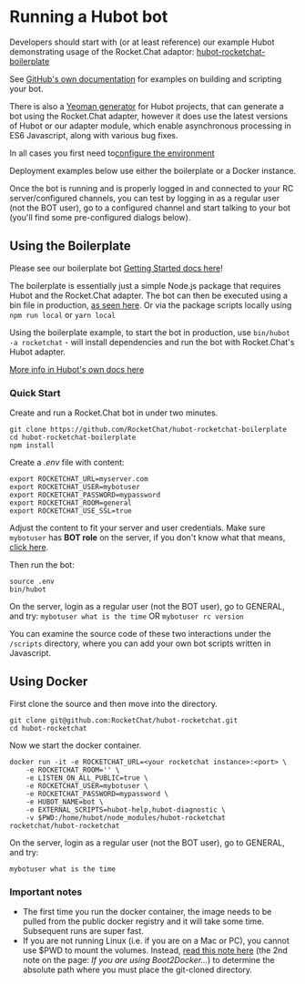 # Running a Hubot bot

Developers should start with (or at least reference) our example Hubot
demonstrating usage of the Rocket.Chat adaptor:
[hubot-rocketchat-boilerplate](https://github.com/RocketChat/hubot-rocketchat-boilerplate)

See [GitHub's own documentation](https://hubot.github.com/) for examples on
building and scripting your bot.

There is also a [Yeoman generator](https://github.com/hubotio/generator-hubot)
for Hubot projects, that can generate a bot using the Rocket.Chat adapter,
however it does use the latest versions of Hubot or our adapter module, which
enable asynchronous processing in ES6 Javascript, along with various bug fixes.

In all cases you first need to[configure the environment](../configure-bot-environment)

Deployment examples below use either the boilerplate or a Docker instance.

Once the bot is running and is properly logged in and connected to your RC
server/configured channels, you can test by logging in as a regular user
(not the BOT user), go to a configured channel and start talking to your bot
(you'll find some pre-configured dialogs below).

## Using the Boilerplate

Please see our boilerplate bot [Getting Started docs here](https://github.com/RocketChat/hubot-rocketchat-boilerplate)!

The boilerplate is essentially just a simple Node.js package that requires
Hubot and the Rocket.Chat adapter. The bot can then be executed using a bin file
in production, [as seen here](https://github.com/RocketChat/hubot-rocketchat-boilerplate/tree/master/bin).
Or via the package scripts locally using `npm run local` or `yarn local`

Using the boilerplate example, to start the bot in production, use
`bin/hubot -a rocketchat` - will install dependencies and run the bot with
Rocket.Chat's Hubot adapter.

[More info in Hubot's own docs here](https://hubot.github.com/docs/)

### Quick Start

Create and run a Rocket.Chat bot in under two minutes.

```
git clone https://github.com/RocketChat/hubot-rocketchat-boilerplate
cd hubot-rocketchat-boilerplate
npm install
```

Create a _.env_ file with content:

```
export ROCKETCHAT_URL=myserver.com
export ROCKETCHAT_USER=mybotuser
export ROCKETCHAT_PASSWORD=mypassword
export ROCKETCHAT_ROOM=general
export ROCKETCHAT_USE_SSL=true
```

Adjust the content to fit your server and user credentials. Make sure `mybotuser`
has **BOT role** on the server, if you don't know what that means,
[click here](../creating-bot-users).

Then run the bot:

```
source .env
bin/hubot
```

On the server, login as a regular user (not the BOT user), go to GENERAL,
and try: `mybotuser what is the time` OR `mybotuser rc version`

You can examine the source code of these two interactions under the `/scripts`
directory, where you can add your own bot scripts written in Javascript.

## Using Docker

First clone the source and then move into the directory.

```
git clone git@github.com:RocketChat/hubot-rocketchat.git
cd hubot-rocketchat
```

Now we start the docker container.

```
docker run -it -e ROCKETCHAT_URL=<your rocketchat instance>:<port> \
    -e ROCKETCHAT_ROOM='' \
    -e LISTEN_ON_ALL_PUBLIC=true \
    -e ROCKETCHAT_USER=mybotuser \
    -e ROCKETCHAT_PASSWORD=mypassword \
    -e HUBOT_NAME=bot \
    -e EXTERNAL_SCRIPTS=hubot-help,hubot-diagnostic \
    -v $PWD:/home/hubot/node_modules/hubot-rocketchat rocketchat/hubot-rocketchat
```

On the server, login as a regular user (not the BOT user), go to GENERAL, and try:

```
mybotuser what is the time
```

### Important notes

- The first time you run the docker container, the image needs to be pulled from the public docker registry and it will take some time.  Subsequent runs are super fast.
- If you are not running Linux (i.e. if you are on a Mac or PC), you cannot use $PWD to mount the volumes. Instead, [read this note here](https://docs.docker.com/userguide/dockervolumes/) (the 2nd note on the page: *If you are using Boot2Docker...*) to determine the absolute path where you must place the git-cloned directory.
